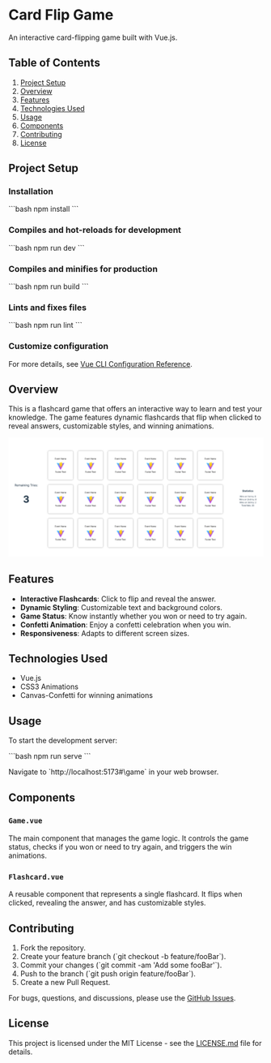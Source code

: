 # Card Flip Game

An interactive card-flipping game built with Vue.js.

## Table of Contents

1. [Project Setup](#project-setup)
2. [Overview](#overview)
3. [Features](#features)
4. [Technologies Used](#technologies-used)
5. [Usage](#usage)
6. [Components](#components)
7. [Contributing](#contributing)
8. [License](#license)

## Project Setup

### Installation
\`\`\`bash
npm install
\`\`\`

### Compiles and hot-reloads for development
\`\`\`bash
npm run dev
\`\`\`

### Compiles and minifies for production
\`\`\`bash
npm run build
\`\`\`

### Lints and fixes files
\`\`\`bash
npm run lint
\`\`\`

### Customize configuration
For more details, see [Vue CLI Configuration Reference](https://cli.vuejs.org/config/).

## Overview

This is a flashcard game that offers an interactive way to learn and test your knowledge. The game features dynamic flashcards that flip when clicked to reveal answers, customizable styles, and winning animations.

![Screenshot of the game](/public/screenshot.png)

## Features

- **Interactive Flashcards**: Click to flip and reveal the answer.
- **Dynamic Styling**: Customizable text and background colors.
- **Game Status**: Know instantly whether you won or need to try again.
- **Confetti Animation**: Enjoy a confetti celebration when you win.
- **Responsiveness**: Adapts to different screen sizes.

## Technologies Used

- Vue.js
- CSS3 Animations
- Canvas-Confetti for winning animations

## Usage

To start the development server:

\`\`\`bash
npm run serve
\`\`\`

Navigate to \`http://localhost:5173\#\game\` in your web browser.

## Components

### `Game.vue`

The main component that manages the game logic. It controls the game status, checks if you won or need to try again, and triggers the win animations.

### `Flashcard.vue`

A reusable component that represents a single flashcard. It flips when clicked, revealing the answer, and has customizable styles.

## Contributing

1. Fork the repository.
2. Create your feature branch (\`git checkout -b feature/fooBar\`).
3. Commit your changes (\`git commit -am 'Add some fooBar'\`).
4. Push to the branch (\`git push origin feature/fooBar\`).
5. Create a new Pull Request.

For bugs, questions, and discussions, please use the [GitHub Issues](https://github.com/your_username/card-flip-game/issues).

## License

This project is licensed under the MIT License - see the [LICENSE.md](LICENSE.md) file for details.
